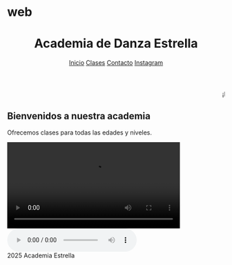 # web
<!DOCTYPE html>
<html lang="es">
<head>
  <meta charset="UTF-8"
  <link rel="stylesheet" href="css/estilos.css">
</head>
<body>
  <header>
    <h1>Academia de Danza Estrella</h1>
    <nav>
      <a href="index.html">Inicio</a>
      <a href="clases.html">Clases</a>
      <a href="contacto.html">Contacto</a>
      <a href="https://www.instagram.com" target="_blank">Instagram</a>
    </nav>
  </header>

  <marquee>¡Inscripciones Abiertas Todo el Año!</marquee>

  <main>
    <h2>Bienvenidos a nuestra academia</h2>
    <p>Ofrecemos clases para todas las edades y niveles.</p>
    <video src="media/video.mp4" controls width="400"></video>
    <audio src="media/musica.mp3" controls></audio>
  </main>

  <footer>
   2025 Academia Estrella</p>
  </footer>
</body>
</html>
